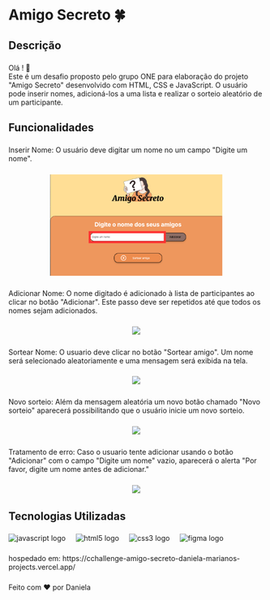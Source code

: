 <h1 align="left">Amigo Secreto 🍀</h1>

###

<h2 align="left">Descrição</h2>

###

<p align="left">Olá ! 👋 <br>Este é um desafio proposto pelo grupo ONE para elaboração do projeto "Amigo Secreto" desenvolvido com HTML, CSS e JavaScript. O usuário pode inserir nomes, adicioná-los a uma lista e realizar o sorteio aleatório de um participante.</p>

###

<h2 align="left">Funcionalidades</h2>

###

<p align="left">Inserir Nome: O usuário deve digitar um nome no um campo "Digite um nome".</p>

###

<div align="center">
  <img height="200" src="/1.inserir-nome.png"/>
</div>

###

<p align="left">Adicionar Nome: O nome digitado é adicionado à lista de participantes ao clicar no botão "Adicionar". Este passo deve ser repetidos até que todos os nomes sejam adicionados.</p>

###

<div align="center">
  <img height="200" src="https://private-user-images.githubusercontent.com/175969850/424110477-b51df979-1dce-4231-bda1-af79a0ae8bd8.png?jwt=eyJhbGciOiJIUzI1NiIsInR5cCI6IkpXVCJ9.eyJpc3MiOiJnaXRodWIuY29tIiwiYXVkIjoicmF3LmdpdGh1YnVzZXJjb250ZW50LmNvbSIsImtleSI6ImtleTUiLCJleHAiOjE3NDIzMTkyODEsIm5iZiI6MTc0MjMxODk4MSwicGF0aCI6Ii8xNzU5Njk4NTAvNDI0MTEwNDc3LWI1MWRmOTc5LTFkY2UtNDIzMS1iZGExLWFmNzlhMGFlOGJkOC5wbmc_WC1BbXotQWxnb3JpdGhtPUFXUzQtSE1BQy1TSEEyNTYmWC1BbXotQ3JlZGVudGlhbD1BS0lBVkNPRFlMU0E1M1BRSzRaQSUyRjIwMjUwMzE4JTJGdXMtZWFzdC0xJTJGczMlMkZhd3M0X3JlcXVlc3QmWC1BbXotRGF0ZT0yMDI1MDMxOFQxNzI5NDFaJlgtQW16LUV4cGlyZXM9MzAwJlgtQW16LVNpZ25hdHVyZT1lZTVjOGFiOTE5ZmI0ODdkMzU2MmU0Y2YzNWUwNDEwMWYzMTBlMDdmZTYxOTgyNmYzMjAyOGJhNmE4ZTkyYWE0JlgtQW16LVNpZ25lZEhlYWRlcnM9aG9zdCJ9.w1TEamRqKTtq9V8Gfv7ZYOxqramLMSZ2XoW27-n2qW0"  />
</div>

###

<p align="left">Sortear Nome: O usuario deve clicar no botão "Sortear amigo". Um nome será selecionado aleatoriamente e uma mensagem será exibida na tela.</p>

###

<div align="center">
  <img height="200" src="https://private-user-images.githubusercontent.com/175969850/424110543-daff5355-cef2-40ae-886b-47eb50bedc49.png?jwt=eyJhbGciOiJIUzI1NiIsInR5cCI6IkpXVCJ9.eyJpc3MiOiJnaXRodWIuY29tIiwiYXVkIjoicmF3LmdpdGh1YnVzZXJjb250ZW50LmNvbSIsImtleSI6ImtleTUiLCJleHAiOjE3NDIzMTkyODEsIm5iZiI6MTc0MjMxODk4MSwicGF0aCI6Ii8xNzU5Njk4NTAvNDI0MTEwNTQzLWRhZmY1MzU1LWNlZjItNDBhZS04ODZiLTQ3ZWI1MGJlZGM0OS5wbmc_WC1BbXotQWxnb3JpdGhtPUFXUzQtSE1BQy1TSEEyNTYmWC1BbXotQ3JlZGVudGlhbD1BS0lBVkNPRFlMU0E1M1BRSzRaQSUyRjIwMjUwMzE4JTJGdXMtZWFzdC0xJTJGczMlMkZhd3M0X3JlcXVlc3QmWC1BbXotRGF0ZT0yMDI1MDMxOFQxNzI5NDFaJlgtQW16LUV4cGlyZXM9MzAwJlgtQW16LVNpZ25hdHVyZT1kYzEwOTBkNDQ2ODE0NDBjZGJjZjdjNmZkMmIwNDhjNDRhOGVhMDU5MTM0ZTViNGUzMjYyNTk4YWI3ODY0ZjQ0JlgtQW16LVNpZ25lZEhlYWRlcnM9aG9zdCJ9.CN7u174gebUic96a3Gd2OusT4ZDfQLS0u7gdTEGbktI"  />
</div>

###

<p align="left">Novo sorteio: Além da mensagem aleatória um novo botão chamado "Novo sorteio" aparecerá possibilitando que o usuário inicie um novo sorteio.</p>

###

<div align="center">
  <img height="200" src="https://private-user-images.githubusercontent.com/175969850/424113932-4a104de8-9514-4bd6-b20a-d4d09a6316ef.png?jwt=eyJhbGciOiJIUzI1NiIsInR5cCI6IkpXVCJ9.eyJpc3MiOiJnaXRodWIuY29tIiwiYXVkIjoicmF3LmdpdGh1YnVzZXJjb250ZW50LmNvbSIsImtleSI6ImtleTUiLCJleHAiOjE3NDIzMTk3OTksIm5iZiI6MTc0MjMxOTQ5OSwicGF0aCI6Ii8xNzU5Njk4NTAvNDI0MTEzOTMyLTRhMTA0ZGU4LTk1MTQtNGJkNi1iMjBhLWQ0ZDA5YTYzMTZlZi5wbmc_WC1BbXotQWxnb3JpdGhtPUFXUzQtSE1BQy1TSEEyNTYmWC1BbXotQ3JlZGVudGlhbD1BS0lBVkNPRFlMU0E1M1BRSzRaQSUyRjIwMjUwMzE4JTJGdXMtZWFzdC0xJTJGczMlMkZhd3M0X3JlcXVlc3QmWC1BbXotRGF0ZT0yMDI1MDMxOFQxNzM4MTlaJlgtQW16LUV4cGlyZXM9MzAwJlgtQW16LVNpZ25hdHVyZT00ZjgwMzdmMDgzNDE0M2YyOGI5NDA5ZmE2NzU0ZDhhZWE3MTQ5MDAwZmE5MzkyNDU3MzI4NzhmM2VjNzU2MWI5JlgtQW16LVNpZ25lZEhlYWRlcnM9aG9zdCJ9.s1DbxrklBnoatJlPnbeSq9t1ah0FsPeinUKvMqYMLCo"  />
</div>

###

<p align="left">Tratamento de erro: Caso o usuario tente adicionar usando o botão "Adicionar" com o campo "Digite um nome" vazio, aparecerá o alerta "Por favor, digite um nome antes de adicionar."</p>

###

<div align="center">
  <img height="200" src="https://private-user-images.githubusercontent.com/175969850/424117077-7568555f-e265-48aa-85cb-0a6906b014cc.png?jwt=eyJhbGciOiJIUzI1NiIsInR5cCI6IkpXVCJ9.eyJpc3MiOiJnaXRodWIuY29tIiwiYXVkIjoicmF3LmdpdGh1YnVzZXJjb250ZW50LmNvbSIsImtleSI6ImtleTUiLCJleHAiOjE3NDIzMjAzMjYsIm5iZiI6MTc0MjMyMDAyNiwicGF0aCI6Ii8xNzU5Njk4NTAvNDI0MTE3MDc3LTc1Njg1NTVmLWUyNjUtNDhhYS04NWNiLTBhNjkwNmIwMTRjYy5wbmc_WC1BbXotQWxnb3JpdGhtPUFXUzQtSE1BQy1TSEEyNTYmWC1BbXotQ3JlZGVudGlhbD1BS0lBVkNPRFlMU0E1M1BRSzRaQSUyRjIwMjUwMzE4JTJGdXMtZWFzdC0xJTJGczMlMkZhd3M0X3JlcXVlc3QmWC1BbXotRGF0ZT0yMDI1MDMxOFQxNzQ3MDZaJlgtQW16LUV4cGlyZXM9MzAwJlgtQW16LVNpZ25hdHVyZT0wNTYzNDJmZGNmMWY0OTFhY2I0YjIwYmVkOTIxMWU5Yjc2ZTUxMmMxNTZjN2VhNTE0YmIwZmU1ZjFiZGUyMjNmJlgtQW16LVNpZ25lZEhlYWRlcnM9aG9zdCJ9.5SpymLG0-52CG9pbWIsa3W65sfbktbR3RiXUAZsKkNE"  />
</div>

###

<h2 align="left">Tecnologias Utilizadas</h2>

###

<div align="left">
  <img src="https://cdn.jsdelivr.net/gh/devicons/devicon/icons/javascript/javascript-original.svg" height="40" alt="javascript logo"  />
  <img width="12" />
  <img src="https://cdn.jsdelivr.net/gh/devicons/devicon/icons/html5/html5-original.svg" height="40" alt="html5 logo"  />
  <img width="12" />
  <img src="https://cdn.jsdelivr.net/gh/devicons/devicon/icons/css3/css3-original.svg" height="40" alt="css3 logo"  />
  <img width="12" />
  <img src="https://cdn.jsdelivr.net/gh/devicons/devicon/icons/figma/figma-original.svg" height="40" alt="figma logo"  />
</div>

###

<p align="left">hospedado em: https://cchallenge-amigo-secreto-daniela-marianos-projects.vercel.app/</p>

###

<p align="left">Feito com ❤️ por Daniela</p>

###

